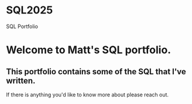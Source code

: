 # SQL2025
SQL Portfolio
# Welcome to Matt's SQL portfolio.
## This portfolio contains some of the SQL that I've written. 

If there is anything you'd like to know more about please reach out.
